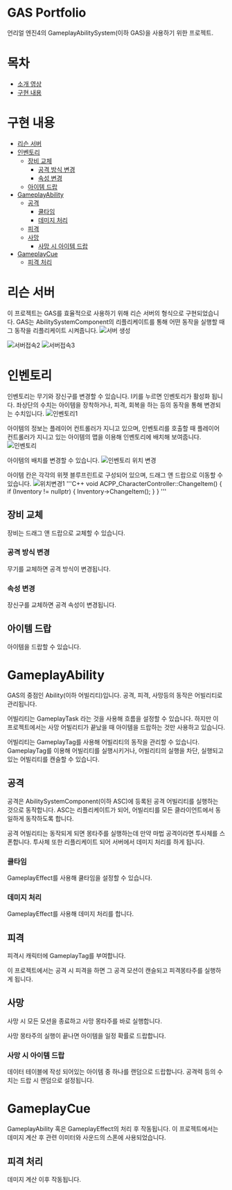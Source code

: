 # GAS Portfolio
언리얼 엔진4의 GameplayAbilitySystem(이하 GAS)을 사용하기 위한 프로젝트.

# 목차
* [소개 영상](https://youtu.be/sdG4s10_APc)
* [구현 내용](https://github.com/rlaeogus100/Portfolio/blob/main/README.md#구현-내용)

# 구현 내용
+ [리슨 서버](https://github.com/rlaeogus100/Portfolio/blob/main/README.md#리슨-서버)
+ [인벤토리](https://github.com/rlaeogus100/Portfolio/blob/main/README.md#인벤토리)
  + [장비 교체](https://github.com/rlaeogus100/Portfolio/blob/main/README.md#장비-교체)
    + [공격 방식 변경](https://github.com/rlaeogus100/Portfolio/blob/main/README.md#공격-방식-변경)
    + [속성 변경](https://github.com/rlaeogus100/Portfolio/blob/main/README.md#속성-변경)
  + [아이템 드랍](https://github.com/rlaeogus100/Portfolio/blob/main/README.md#아이템-드랍)
+ [GameplayAbility](https://github.com/rlaeogus100/Portfolio/blob/main/README.md#GameplayAbility)
  + [공격](https://github.com/rlaeogus100/Portfolio/blob/main/README.md#공격)
    + [쿨타임](https://github.com/rlaeogus100/Portfolio/blob/main/README.md#쿨타임)
    + [데미지 처리](https://github.com/rlaeogus100/Portfolio/blob/main/README.md#데미지-처리)
  + [피격](https://github.com/rlaeogus100/Portfolio/blob/main/README.md#피격)
  + [사망](https://github.com/rlaeogus100/Portfolio/blob/main/README.md#사망)
    + [사망 시 아이템 드랍](https://github.com/rlaeogus100/Portfolio/blob/main/README.md#사망-시-아이템-드랍)
+ [GameplayCue](https://github.com/rlaeogus100/Portfolio/blob/main/README.md#GameplayCue)
  + [피격 처리](https://github.com/rlaeogus100/Portfolio/blob/main/README.md#피격-처리)

# 리슨 서버
이 프로젝트는 GAS를 효율적으로 사용하기 위해 리슨 서버의 형식으로 구현되었습니다.
GAS는 AbilitySystemComponent의 리플리케이트를 통해 어떤 동작을 실행할 때 그 동작을 리플리케이트 시켜줍니다.
![서버 생성](https://user-images.githubusercontent.com/42613341/152781984-2b002dac-4c1e-439b-81a6-87fa8ae0614e.PNG)
<!-- <img src="https://user-images.githubusercontent.com/42613341/152781984-2b002dac-4c1e-439b-81a6-87fa8ae0614e.PNG"  width="400" height="300"/> -->
![서버접속2](https://user-images.githubusercontent.com/42613341/152949573-e5a2e257-b548-4445-9352-730202f53ac5.gif)
![서버접속3](https://user-images.githubusercontent.com/42613341/152949637-9dd703de-cfdd-4e1e-9786-f94963083087.gif)


# 인벤토리
인벤토리는 무기와 장신구를 변경할 수 있습니다.
I키를 누르면 인벤토리가 활성화 됩니다.
좌상단의 수치는 아이템을 장착하거나, 피격, 회복을 하는 등의 동작을 통해 변경되는 수치입니다.
![인벤토리1](https://user-images.githubusercontent.com/42613341/152953495-f70254f3-8c0b-4af1-a89a-0f626999deec.PNG)

아이템의 정보는 플레이어 컨트롤러가 지니고 있으며, 인벤토리를 호출할 때 플레이어 컨트롤러가 지니고 있는 아이템의 맵을 이용해 인벤토리에 배치해 보여줍니다. 
![인벤토리](https://user-images.githubusercontent.com/42613341/152953934-6899e962-0c7e-4da6-818f-c46e83f50095.PNG)

아이템의 배치를 변경할 수 있습니다.
![인벤토리 위치 변경](https://user-images.githubusercontent.com/42613341/152954356-79f1152b-5402-4591-b967-28fd86b036ec.gif)

아이템 칸은 각각의 위젯 블루프린트로 구성되어 있으며, 드래그 앤 드랍으로 이동할 수 있습니다.
![위치변경1](https://user-images.githubusercontent.com/42613341/152955318-85dbb904-1beb-4d7f-a22b-0f30a0cfbfc8.PNG)
'''C++
void ACPP_CharacterController::ChangeItem()
{
	if (Inventory != nullptr)
	{
		Inventory->ChangeItem();
	}
}
'''

## 장비 교체
장비는 드래그 앤 드랍으로 교체할 수 있습니다.



### 공격 방식 변경
무기를 교체하면 공격 방식이 변경됩니다.

### 속성 변경
장신구를 교체하면 공격 속성이 변경됩니다.

## 아이템 드랍
아이템을 드랍할 수 있습니다.

# GameplayAbility
GAS의 중점인 Ability(이하 어빌리티)입니다.
공격, 피격, 사망등의 동작은 어빌리티로 관리됩니다.

어빌리티는 GameplayTask 라는 것을 사용해 흐름을 설정할 수 있습니다.
하지만 이 프로젝트에서는 사망 어빌리티가 끝났을 때 아이템을 드랍하는 것만 사용하고 있습니다.

어빌리티는 GameplayTag를 사용해 어빌리티의 동작을 관리할 수 있습니다.
GameplayTag를 이용해 어빌리티를 실행시키거나, 어빌리티의 실행을 차단, 실행되고 있는 어빌리티를 캔슬할 수 있습니다.

## 공격
공격은 AbilitySystemComponent(이하 ASC)에 등록된 공격 어빌리티를 실행하는 것으로 동작합니다.
ASC는 리플리케이트가 되어, 어빌리티를 모든 클라이언트에서 동일하게 동작하도록 합니다.

공격 어빌리티는 동작되게 되면 몽타주를 실행하는데 만약 마법 공격이라면 투사체를 스폰합니다.
투사체 또한 리플리케이트 되어 서버에서 데미지 처리를 하게 됩니다.

### 쿨타임
GameplayEffect를 사용해 쿨타임을 설정할 수 있습니다.

### 데미지 처리
GameplayEffect를 사용해 데미지 처리를 합니다.

## 피격
피격시 캐릭터에 GameplayTag를 부여합니다.

이 프로젝트에서는 공격 시 피격을 하면 그 공격 모션이 캔슬되고 피격몽타주를 실행하게 됩니다.

## 사망
사망 시 모든 모션을 종료하고 사망 몽타주를 바로 실행합니다.

사망 몽타주의 실행이 끝나면 아이템을 일정 확률로 드랍합니다.

### 사망 시 아이템 드랍
데이터 테이블에 작성 되어있는 아이템 중 하나를 랜덤으로 드랍합니다.
공격력 등의 수치는 드랍 시 랜덤으로 설정됩니다.

# GameplayCue
GameplayAbility 혹은 GameplayEffect의 처리 후 작동됩니다.
이 프로젝트에서는 데미지 계산 후 관련 이미터와 사운드의 스폰에 사용되었습니다.

## 피격 처리
데미지 계산 이후 작동됩니다.





                                                                                                                                         

